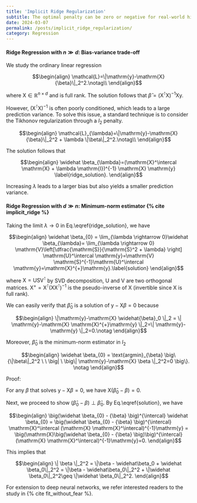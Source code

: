 ```yaml
---
title: 'Implicit Ridge Regularization'
subtitle: The optimal penalty can be zero or negative for real-world high dimensional data.
date: 2024-03-07
permalink: /posts/implicit_ridge_regularization/
category: Regression
---
```



#### Ridge Regression with $n\gg d$: Bias-variance trade-off

We study the ordinary linear regression

$$\begin{align}
  \mathcal{L}=\|\mathrm{y}-\mathrm{X} {\beta}\|_2^2.\notag\\
\end{align}$$

where $\mathrm{X}\in \mathbb{R}^{n\times d}$ and is full rank. The solution follows that $\widehat \beta=(\mathrm{X}^\intercal \mathrm{X})^{-1} \mathrm{X} \mathrm{y}$.

However, $(\mathrm{X}^\intercal \mathrm{X})^{-1}$ is often poorly conditioned, which leads to a large prediction variance. To solve this issue, a standard technique is to consider the Tikhonov regularization through a $l_2$ penalty.

$$\begin{align}
  \mathcal{L}_{\lambda}=\|\mathrm{y}-\mathrm{X} {\beta}\|_2^2 + \lambda \|\beta\|_2^2.\notag\\
\end{align}$$

The solution follows that


$$\begin{align}
  \widehat \beta_{\lambda}=(\mathrm{X}^\intercal \mathrm{X} + \lambda \mathrm{I})^{-1} \mathrm{X} \mathrm{y} \label{ridge_solution}.
\end{align}$$


Increasing $\lambda$ leads to a larger bias but also yields a smaller prediction variance.

#### Ridge Regression with $d\gg n$: Minimum-norm estimator {% cite implicit_ridge %}



Taking the limit $\lambda \rightarrow 0$ in Eq.\eqref{ridge_solution}, we have

$$\begin{align}
    \widehat \beta_{0} = \lim_{\lambda \rightarrow 0}\widehat \beta_{\lambda}= \lim_{\lambda \rightarrow 0} \mathrm{V}\left[\dfrac{\mathrm{S}}{\mathrm{S}^2 + \lambda} \right] \mathrm{U}^\intercal \mathrm{y}=\mathrm{V} \mathrm{S}^{-1}\mathrm{U}^\intercal \mathrm{y}=\mathrm{X}^{+}\mathrm{y}.\label{solution}
\end{align}$$

where $\mathrm{X}=\mathrm{U} \mathrm{S} \mathrm{V}^\intercal$ by SVD decomposition, $\mathrm{U}$ and $\mathrm{V}$ are two orthogonal matrices. $\mathrm{X}^{+}=\mathrm{X}^\intercal (\mathrm{X} \mathrm{X}^\intercal)^{-1}$ is the pseudo-inverse of $\mathrm{X}$ (invertible since $\mathrm{X}$ is full rank).


We can easily verify that $\widehat \beta_{0}$ is a solution of $\mathrm{y}-\mathrm{X} {\beta}=0$ because 

$$\begin{align}
    \|\mathrm{y}-\mathrm{X} \widehat{\beta}_0 \|_2 = \| \mathrm{y}-\mathrm{X} \mathrm{X}^{+}\mathrm{y} \|_2=\| \mathrm{y}-\mathrm{y} \|_2=0.\notag
\end{align}$$

Moreover, $\widehat \beta_{0}$ is the minimum-norm estimator in $l_2$

$$\begin{align}
    \widehat \beta_{0} = \text{argmin}_{\beta} \big\{\|\beta\|_2^2 \ \ \big| \ \big\| \mathrm{y}-\mathrm{X} \beta \|_2^2=0 \big\}. \notag
\end{align}$$

Proof:

For any $\beta$ that solves $\mathrm{y}-\mathrm{X} {\beta}=0$, we have $\mathrm{X} \big(\widehat \beta_{0} - \beta \big) = 0.$

Next, we proceed to show $(\widehat \beta_{0} - {\beta})\perp \widehat \beta_{0}$. By Eq.\eqref{solution}, we have 

$$\begin{align}
    \big(\widehat \beta_{0} - {\beta} \big)^{\intercal} \widehat \beta_{0} = \big(\widehat \beta_{0} - {\beta} \big)^{\intercal} \mathrm{X}^\intercal (\mathrm{X} \mathrm{X}^\intercal)^{-1}\mathrm{y} = \big(\mathrm{X}\big(\widehat \beta_{0} - {\beta} \big)\big)^{\intercal} (\mathrm{X} \mathrm{X}^\intercal)^{-1}\mathrm{y}=0.
\end{align}$$

This implies that 

$$\begin{align}
    \| \beta \|_2^2 = \|\beta - \widehat\beta_0 + \widehat \beta_0\|_2^2 = \|\beta - \widehat\beta_0\|_2^2 + \|\widehat \beta_0\|_2^2\geq  \|\widehat \beta_0\|_2^2.
\end{align}$$


For extension to deep neural networks, we refer interested readers to the study in {% cite fit_without_fear %}.
